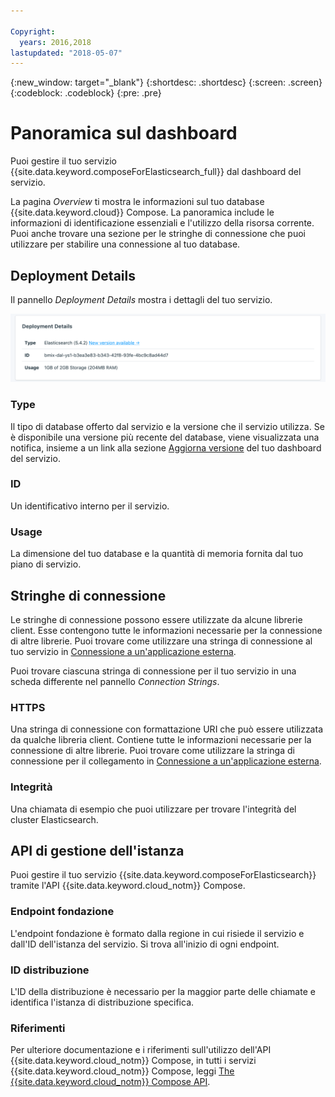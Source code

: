 ```yaml
---

Copyright:
  years: 2016,2018
lastupdated: "2018-05-07"
---
```


{:new_window: target="_blank"}
{:shortdesc: .shortdesc}
{:screen: .screen}
{:codeblock: .codeblock}
{:pre: .pre}

# Panoramica sul dashboard

Puoi gestire il tuo servizio {{site.data.keyword.composeForElasticsearch_full}} dal dashboard del servizio.

La pagina _Overview_ ti mostra le informazioni sul tuo database {{site.data.keyword.cloud}} Compose. La panoramica include le informazioni di identificazione essenziali e l'utilizzo della risorsa corrente. Puoi anche trovare una sezione per le stringhe di connessione che puoi utilizzare per stabilire una connessione al tuo database.

## Deployment Details

Il pannello _Deployment Details_ mostra i dettagli del tuo servizio.

![Deployment Details](./images/elastic_search-deployment-details.png "Una vista del pannello dei dettagli della distribuzione")

### Type

Il tipo di database offerto dal servizio e la versione che il servizio utilizza. Se è disponibile una versione più recente del database, viene visualizzata una notifica, insieme a un link alla sezione [Aggiorna versione](/docs/services/ComposeForElasticsearch/dashboard-settings.html#upgrade-version) del tuo dashboard del servizio.

### ID

Un identificativo interno per il servizio.

### Usage

La dimensione del tuo database e la quantità di memoria fornita dal tuo piano di servizio.


## Stringhe di connessione

Le stringhe di connessione possono essere utilizzate da alcune librerie client. Esse contengono tutte le informazioni necessarie per la connessione di altre librerie. Puoi trovare come utilizzare una stringa di connessione al tuo servizio in [Connessione a un'applicazione esterna](/docs/services/ComposeForElasticsearch/connecting-external.html).

Puoi trovare ciascuna stringa di connessione per il tuo servizio in una scheda differente nel pannello _Connection Strings_.

### HTTPS

Una stringa di connessione con formattazione URI che può essere utilizzata da qualche libreria client. Contiene tutte le informazioni necessarie per la connessione di altre librerie. Puoi trovare come utilizzare la stringa di connessione per il collegamento in [Connessione a un'applicazione esterna](/docs/services/ComposeForElasticsearch/connecting-external.html).

### Integrità

Una chiamata di esempio che puoi utilizzare per trovare l'integrità del cluster Elasticsearch.

## API di gestione dell'istanza

Puoi gestire il tuo servizio {{site.data.keyword.composeForElasticsearch}} tramite l'API {{site.data.keyword.cloud_notm}} Compose.

### Endpoint fondazione

L'endpoint fondazione è formato dalla regione in cui risiede il servizio e dall'ID dell'istanza del servizio. Si trova all'inizio di ogni endpoint.

### ID distribuzione

L'ID della distribuzione è necessario per la maggior parte delle chiamate e identifica l'istanza di distribuzione specifica.

### Riferimenti

Per ulteriore documentazione e i riferimenti sull'utilizzo dell'API {{site.data.keyword.cloud_notm}} Compose, in tutti i servizi {{site.data.keyword.cloud_notm}} Compose, leggi [The {{site.data.keyword.cloud_notm}} Compose API](https://www.compose.com/articles/the-ibm-cloud-compose-api/).
